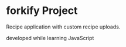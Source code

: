 # forkify Project

Recipe application with custom recipe uploads.

developed while learning JavaScript